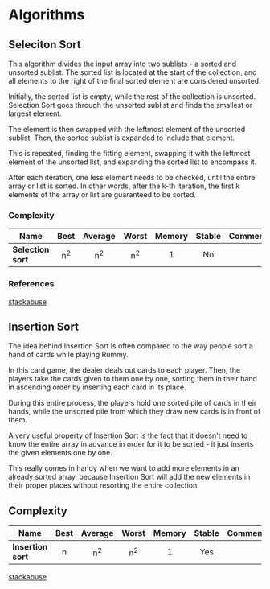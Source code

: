 # Algorithms

## Seleciton Sort

This algorithm divides the input array into two sublists - a sorted and unsorted sublist. The sorted list is located at the start of the collection, and all elements to the right of the final sorted element are considered unsorted.

Initially, the sorted list is empty, while the rest of the collection is unsorted. Selection Sort goes through the unsorted sublist and finds the smallest or largest element.

The element is then swapped with the leftmost element of the unsorted sublist. Then, the sorted sublist is expanded to include that element.

This is repeated, finding the fitting element, swapping it with the leftmost element of the unsorted list, and expanding the sorted list to encompass it.

After each iteration, one less element needs to be checked, until the entire array or list is sorted. In other words, after the k-th iteration, the first k elements of the array or list are guaranteed to be sorted.

### Complexity

| Name                  | Best            | Average             | Worst               | Memory    | Stable    | Comments  |
| --------------------- | :-------------: | :-----------------: | :-----------------: | :-------: | :-------: | :-------- |
| **Selection sort**    | n<sup>2</sup>   | n<sup>2</sup>       | n<sup>2</sup>       | 1         | No        |           |

### References

[stackabuse](https://stackabuse.com/selection-sort-in-javascript/)

## Insertion Sort

The idea behind Insertion Sort is often compared to the way people sort a hand of cards while playing Rummy.

In this card game, the dealer deals out cards to each player. Then, the players take the cards given to them one by one, sorting them in their hand in ascending order by inserting each card in its place.

During this entire process, the players hold one sorted pile of cards in their hands, while the unsorted pile from which they draw new cards is in front of them.

A very useful property of Insertion Sort is the fact that it doesn't need to know the entire array in advance in order for it to be sorted - it just inserts the given elements one by one.

This really comes in handy when we want to add more elements in an already sorted array, because Insertion Sort will add the new elements in their proper places without resorting the entire collection.

## Complexity

| Name                  | Best            | Average             | Worst               | Memory    | Stable    | Comments  |
| --------------------- | :-------------: | :-----------------: | :-----------------: | :-------: | :-------: | :-------- |
| **Insertion sort**    | n               | n<sup>2</sup>       | n<sup>2</sup>       | 1         | Yes       |           |

[stackabuse](https://stackabuse.com/selection-sort-in-javascript/)
